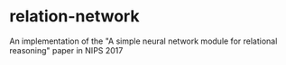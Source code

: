 # relation-network
An implementation of the "A simple neural network module for relational reasoning" paper in NIPS 2017
